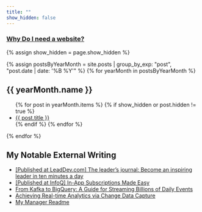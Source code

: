 ```yaml
---
title: ""
show_hidden: false
---
```


<div> <h3> <a href="https://ofirsharony.github.io/about/"> Why Do I need a website?</a> </h3> </div>

{% assign show_hidden = page.show_hidden %}

{% assign postsByYearMonth = site.posts | group_by_exp: "post", "post.date | date: '%B %Y'" %}
{% for yearMonth in postsByYearMonth %}
<h2>{{ yearMonth.name }}</h2>
  <ul>
    {% for post in yearMonth.items %}
      {% if show_hidden or post.hidden != true %}
        <li><a href="{{ post.url }}">{{ post.title }}</a></li>
      {% endif %}
    {% endfor %}
  </ul>
{% endfor %}


<div>
  <h2>My Notable External Writing</h2>
  <ul>
    <li><a href="https://leaddev.com/career-development/leaders-journal-become-inspiring-leader-ten-minutes-day" target="_blank">
[Published at LeadDev.com] The leader’s journal: Become an inspiring leader in ten minutes a day</a></li>
    <li><a href="https://www.infoq.com/articles/in-app-subscriptions-made-easy/" target="_blank">
[Published at InfoQ] In-App Subscriptions Made Easy</a></li>
    <li><a href="https://medium.com/myheritage-engineering/kafka-to-bigquery-load-a-guide-for-streaming-billions-of-daily-events-cbbf31f4b737" target="_blank">
From Kafka to BigQuery: A Guide for Streaming Billions of Daily Events</a></li>
    <li><a href="https://medium.com/myheritage-engineering/achieving-real-time-analytics-via-change-data-capture-d69ed2ead889" target="_blank">
Achieving Real-time Analytics via Change Data Capture</a></li>
    <li><a href="https://managerreadme.com/readme/ofir" target="_blank">
My Manager Readme</a></li>
  </ul>
</div>